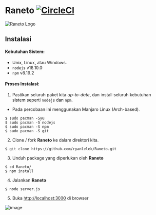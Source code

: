 # Raneto [![CircleCI](https://dl.circleci.com/status-badge/img/gh/ryanlelek/Raneto/tree/master.svg?style=svg)](https://dl.circleci.com/status-badge/redirect/gh/ryanlelek/Raneto/tree/master)

[![Raneto Logo](https://raw.githubusercontent.com/ryanlelek/Raneto/master/logo/logo_readme.png)](https://raneto.com/)

## Instalasi

#### Kebutuhan Sistem:
- Unix, Linux, atau Windows. 
- `nodejs` v18.10.0
- `npm` v8.19.2

#### Proses Instalasi:
1. Pastikan seluruh paket kita *up-to-date*, dan install seluruh kebutuhan sistem seperti `nodejs` dan `npm`.
- Pada percobaan ini menggunakan Manjaro Linux (Arch-based).
```
$ sudo pacman -Syu
$ sudo pacman -S nodejs
$ sudo pacman -S npm
$ sudo pacman -S git
```
2. Clone / fork **Raneto** ke dalam direktori kita.
```
$ git clone https://github.com/ryanlelek/Raneto.git
```
3. Unduh package yang diperlukan oleh **Raneto**
```
$ cd Raneto/
$ npm install
```
4. Jalankan **Raneto**
```
$ node server.js
```
5. Buka [http://localhost:3000](http://localhost:3000) di browser

![image](https://user-images.githubusercontent.com/88980651/196254649-bf1448db-e2b7-4ecb-9900-0a6c8966dfcb.png)
